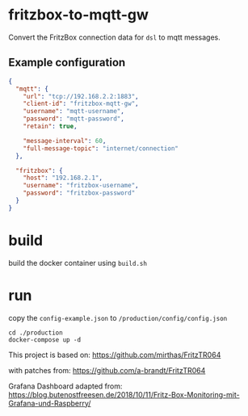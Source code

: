 # fritzbox-to-mqtt-gw

Convert the FritzBox connection data 
for `dsl` to mqtt messages.

## Example configuration

```json
{
  "mqtt": {
    "url": "tcp://192.168.2.2:1883",
    "client-id": "fritzbox-mqtt-gw",
    "username": "mqtt-username",
    "password": "mqtt-password",
    "retain": true,

    "message-interval": 60,
    "full-message-topic": "internet/connection"
  },

  "fritzbox": {
    "host": "192.168.2.1",
    "username": "fritzbox-username",
    "password": "fritzbox-password"
  }
}
```

# build

build the docker container using `build.sh`

# run

copy the `config-example.json` to `/production/config/config.json`
```
cd ./production
docker-compose up -d
```

This project is based on:
https://github.com/mirthas/FritzTR064

with patches from:
https://github.com/a-brandt/FritzTR064

Grafana Dashboard adapted from:
https://blog.butenostfreesen.de/2018/10/11/Fritz-Box-Monitoring-mit-Grafana-und-Raspberry/